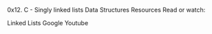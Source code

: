 0x12. C - Singly linked lists
Data Structures
Resources
Read or watch:

Linked Lists
Google
Youtube

